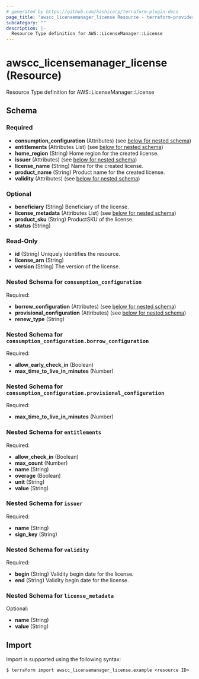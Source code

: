 ```yaml
---
# generated by https://github.com/hashicorp/terraform-plugin-docs
page_title: "awscc_licensemanager_license Resource - terraform-provider-awscc"
subcategory: ""
description: |-
  Resource Type definition for AWS::LicenseManager::License
---
```


# awscc_licensemanager_license (Resource)

Resource Type definition for AWS::LicenseManager::License



<!-- schema generated by tfplugindocs -->
## Schema

### Required

- **consumption_configuration** (Attributes) (see [below for nested schema](#nestedatt--consumption_configuration))
- **entitlements** (Attributes List) (see [below for nested schema](#nestedatt--entitlements))
- **home_region** (String) Home region for the created license.
- **issuer** (Attributes) (see [below for nested schema](#nestedatt--issuer))
- **license_name** (String) Name for the created license.
- **product_name** (String) Product name for the created license.
- **validity** (Attributes) (see [below for nested schema](#nestedatt--validity))

### Optional

- **beneficiary** (String) Beneficiary of the license.
- **license_metadata** (Attributes List) (see [below for nested schema](#nestedatt--license_metadata))
- **product_sku** (String) ProductSKU of the license.
- **status** (String)

### Read-Only

- **id** (String) Uniquely identifies the resource.
- **license_arn** (String)
- **version** (String) The version of the license.

<a id="nestedatt--consumption_configuration"></a>
### Nested Schema for `consumption_configuration`

Required:

- **borrow_configuration** (Attributes) (see [below for nested schema](#nestedatt--consumption_configuration--borrow_configuration))
- **provisional_configuration** (Attributes) (see [below for nested schema](#nestedatt--consumption_configuration--provisional_configuration))
- **renew_type** (String)

<a id="nestedatt--consumption_configuration--borrow_configuration"></a>
### Nested Schema for `consumption_configuration.borrow_configuration`

Required:

- **allow_early_check_in** (Boolean)
- **max_time_to_live_in_minutes** (Number)


<a id="nestedatt--consumption_configuration--provisional_configuration"></a>
### Nested Schema for `consumption_configuration.provisional_configuration`

Required:

- **max_time_to_live_in_minutes** (Number)



<a id="nestedatt--entitlements"></a>
### Nested Schema for `entitlements`

Required:

- **allow_check_in** (Boolean)
- **max_count** (Number)
- **name** (String)
- **overage** (Boolean)
- **unit** (String)
- **value** (String)


<a id="nestedatt--issuer"></a>
### Nested Schema for `issuer`

Required:

- **name** (String)
- **sign_key** (String)


<a id="nestedatt--validity"></a>
### Nested Schema for `validity`

Required:

- **begin** (String) Validity begin date for the license.
- **end** (String) Validity begin date for the license.


<a id="nestedatt--license_metadata"></a>
### Nested Schema for `license_metadata`

Optional:

- **name** (String)
- **value** (String)

## Import

Import is supported using the following syntax:

```shell
$ terraform import awscc_licensemanager_license.example <resource ID>
```
